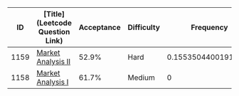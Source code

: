 |ID|[Title](Leetcode Question Link)|Acceptance|Difficulty|Frequency|
|----|-----|----|---|---|
|1159|[Market Analysis II]( https://leetcode.com/problems/market-analysis-ii)|52.9%|Hard|0.15535044001916237|
|1158|[Market Analysis I]( https://leetcode.com/problems/market-analysis-i)|61.7%|Medium|0|
